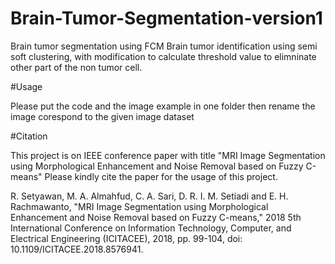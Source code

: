 # Brain-Tumor-Segmentation-version1
Brain tumor segmentation using FCM
Brain tumor identification using semi soft clustering, with modification to calculate threshold value to elimninate other part 
of the non tumor cell. 

#Usage

Please put the code and the image example in one folder then rename the image corespond to the given image dataset

#Citation 

This project is on IEEE conference paper with title "MRI Image Segmentation using Morphological Enhancement and Noise Removal based on Fuzzy C-means"
Please kindly cite the paper for the usage of this project. 

R. Setyawan, M. A. Almahfud, C. A. Sari, D. R. I. M. Setiadi and E. H. Rachmawanto, "MRI Image Segmentation using Morphological Enhancement and Noise Removal based on Fuzzy C-means," 2018 5th International Conference on Information Technology, Computer, and Electrical Engineering (ICITACEE), 2018, pp. 99-104, doi: 10.1109/ICITACEE.2018.8576941.

